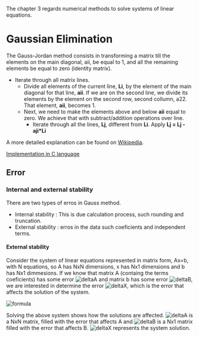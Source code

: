 The chapter 3 regards numerical methods to solve systems of linear equations.
# Gaussian Elimination
The Gauss-Jordan method consists in transforming a matrix till the elements on the main diagonal, aii, be equal to 1, and all the remaining elements be equal to zero (identity matrix). 

* Iterate through all matrix lines.
    * Divide all elements of the current line, **Li**, by the element of the main diagonal for that line, **aii**. If we are on the second line, we divide its elements by the element on the second row, second collumn, a22. That element, **aii**, becomes 1.
    * Next, we need to make the elements above and below **aii** equal to zero. We achieve that with subtract/addition operations over line.
        * Iterate through all the lines, **Lj**, different from **Li**. Apply **Lj = Lj - aji*Li**

A more detailed explanation can be found on [Wikipedia](https://en.wikipedia.org/wiki/Gaussian_elimination).

[Implementation in C language](Gaussian%20elimination.c)

## Error
### Internal and external stability
There are two types of erros in Gauss method. 
* Internal stability : This is due calculation process, such rounding and truncation.
* External stability : erros in the data such coeficients and independent terms.

#### External stability
Consider the system of linear equations represented in matrix form, Ax=b, with N equations, so A has NxN dimensions, x has Nx1 dimensions and b has Nx1 dimmesions. 
If we know that matrix A (containg the terms coeficients) has some error ![deltaA](http://latex.codecogs.com/png.latex?\inline&space;\dpi{150}&space;\tiny&space;\delta&space;a) and matrix b has some error ![deltaB](http://latex.codecogs.com/png.latex?\inline&space;\dpi{150}&space;\tiny&space;\delta&space;b), we are interested in determine the error ![deltaX](http://latex.codecogs.com/png.latex?\inline&space;\dpi{150}&space;\tiny&space;\delta&space;x), which is the error that affects the solution of the system.

![formula](http://latex.codecogs.com/png.latex?\inline&space;\dpi{300}&space;\tiny&space;A.\delta&space;x&space;=&space;\delta&space;b&space;\pm&space;\delta&space;A.X_{0})

Solving the above system shows how the solutions are affected. 
![deltaA](http://latex.codecogs.com/png.latex?\inline&space;\dpi{150}&space;\tiny&space;\delta&space;a) is a NxN matrix, filled with the error that affects A and ![deltaB](http://latex.codecogs.com/png.latex?\inline&space;\dpi{150}&space;\tiny&space;\delta&space;b) is a Nx1 matrix filled with the error that affects B.
![deltaX](http://latex.codecogs.com/png.latex?\inline&space;\dpi{150}&space;\tiny&space;X_{0}) represents the system solution.
